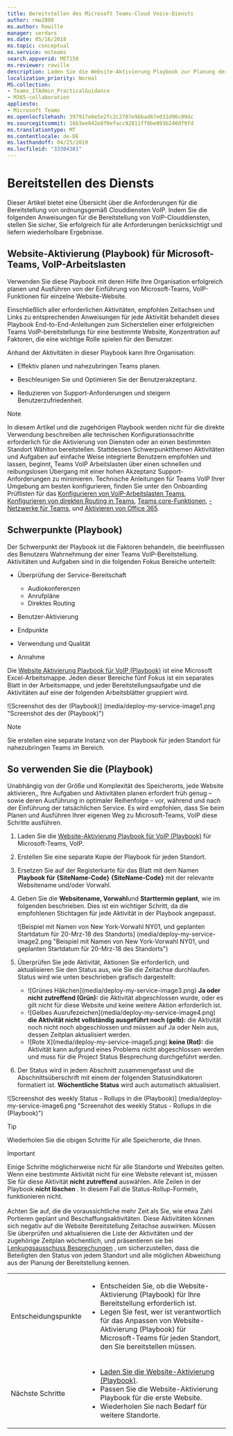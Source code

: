 ```yaml
---
title: Bereitstellen des Microsoft Teams-Cloud Voice-Diensts
author: rmw2890
ms.author: Rowille
manager: serdars
ms.date: 05/16/2018
ms.topic: conceptual
ms.service: msteams
search.appverid: MET150
ms.reviewer: rowille
description: Laden Sie die Website-Aktivierung Playbook zur Planung der Einführung Teams und beschleunigen und zur Optimierung Benutzerakzeptanz, Wahrnehmung der Qualität und Kundenzufriedenheit.
localization_priority: Normal
MS.collection:
- Teams_ITAdmin_PracticalGuidance
- M365-collaboration
appliesto:
- Microsoft Teams
ms.openlocfilehash: 397917e8e5e2fc2c2707e9bbad67e031d96c09dc
ms.sourcegitcommit: 16b3ee042e8f0efacc92811ff8be093b240df9fd
ms.translationtype: MT
ms.contentlocale: de-DE
ms.lasthandoff: 04/25/2019
ms.locfileid: "33304381"
---
```

# <a name="deploy-my-service"></a>Bereitstellen des Diensts

Dieser Artikel bietet eine Übersicht über die Anforderungen für die Bereitstellung von ordnungsgemäß Clouddiensten VoIP. Indem Sie die folgenden Anweisungen für die Bereitstellung von VoIP-Clouddiensten, stellen Sie sicher, Sie erfolgreich für alle Anforderungen berücksichtigt und liefern wiederholbare Ergebnisse.

## <a name="site-enablement-playbook-for-microsoft-teams-voice-workloads"></a>Website-Aktivierung (Playbook) für Microsoft-Teams, VoIP-Arbeitslasten

Verwenden Sie diese Playbook mit deren Hilfe Ihre Organisation erfolgreich planen und Ausführen von der Einführung von Microsoft-Teams, VoIP-Funktionen für einzelne Website-Website.

Einschließlich aller erforderlichen Aktivitäten, empfohlen Zeitachsen und Links zu entsprechenden Anweisungen für jede Aktivität behandelt dieses Playbook End-to-End-Anleitungen zum Sicherstellen einer erfolgreichen Teams VoIP-bereitstellungs für eine bestimmte Website, Konzentration auf Faktoren, die eine wichtige Rolle spielen für den Benutzer.

Anhand der Aktivitäten in dieser Playbook kann Ihre Organisation:

-   Effektiv planen und nahezubringen Teams planen.

-   Beschleunigen Sie und Optimieren Sie der Benutzerakzeptanz.

-   Reduzieren von Support-Anforderungen und steigern Benutzerzufriedenheit.

> [!NOTE]
> In diesem Artikel und die zugehörigen Playbook werden nicht für die direkte Verwendung beschreiben alle technischen Konfigurationsschritte erforderlich für die Aktivierung von Diensten oder an einen bestimmten Standort Wählton bereitstellen. Stattdessen Schwerpunktthemen Aktivitäten und Aufgaben auf einfache Weise integrierte Benutzern empfohlen und lassen, beginnt, Teams VoIP Arbeitslasten über einen schnellen und reibungslosen Übergang mit einer hohen Akzeptanz Support-Anforderungen zu minimieren. Technische Anleitungen für Teams VoIP Ihrer Umgebung am besten konfigurieren, finden Sie unter den Onboarding Prüflisten für das [Konfigurieren von VoIP-Arbeitslasten Teams](onboarding-checklist-configure-cloud-voice-workloads-in-Microsoft-Teams.md), [Konfigurieren von direkten Routing in Teams](onboarding-checklist-configure-direct-routing-in-Microsoft-Teams.md), [Teams core-Funktionen](onboarding-checklist-configure-microsoft-teams-core-capabilities.md), [-Netzwerke für Teams](onboarding-checklist-configure-networking.md), und [Aktivieren von Office 365](onboarding-checklist-enable-office-365.md).

<!--ENDOFSECTION-->

## <a name="playbook-focus-areas"></a>Schwerpunkte (Playbook)

Der Schwerpunkt der Playbook ist die Faktoren behandeln, die beeinflussen des Benutzers Wahrnehmung der einer Teams VoIP-Bereitstellung. Aktivitäten und Aufgaben sind in die folgenden Fokus Bereiche unterteilt:

-   Überprüfung der Service-Bereitschaft
    - Audiokonferenzen
    - Anrufpläne
    - Direktes Routing

-   Benutzer-Aktivierung

-   Endpunkte

-   Verwendung und Qualität

-   Annahme

Die [Website Aktivierung Playbook für VoIP (Playbook)](https://github.com/MicrosoftDocs/OfficeDocs-SkypeForBusiness/blob/live/Teams/downloads/site-enablement-playbook-for-voice-(playbook).xlsx?raw=true) ist eine Microsoft Excel-Arbeitsmappe. Jeden dieser Bereiche fünf Fokus ist ein separates Blatt in der Arbeitsmappe, und jeder Bereitstellungsaufgabe und die Aktivitäten auf eine der folgenden Arbeitsblätter gruppiert wird.

![Screenshot des der (Playbook)] (media/deploy-my-service-image1.png "Screenshot des der (Playbook)")

> [!NOTE]
> Sie erstellen eine separate Instanz von der Playbook für jeden Standort für nahezubringen Teams im Bereich.

<!--ENDOFSECTION-->

## <a name="how-to-use-the-playbook"></a>So verwenden Sie die (Playbook)

Unabhängig von der Größe und Komplexität des Speicherorts, jede Website aktivieren,, Ihre Aufgaben und Aktivitäten planen erfordert früh genug – sowie deren Ausführung in optimaler Reihenfolge – vor, während und nach der Einführung der tatsächlichen Service. Es wird empfohlen, dass Sie beim Planen und Ausführen Ihrer eigenen Weg zu Microsoft-Teams, VoIP diese Schritte ausführen.

1. Laden Sie die [Website-Aktivierung Playbook für VoIP (Playbook)](https://github.com/MicrosoftDocs/OfficeDocs-SkypeForBusiness/blob/live/Teams/downloads/site-enablement-playbook-for-voice-(playbook).xlsx?raw=true) für Microsoft-Teams, VoIP.

2. Erstellen Sie eine separate Kopie der Playbook für jeden Standort.

3. Ersetzen Sie auf der Registerkarte für das Blatt mit dem Namen **Playbook für {SiteName-Code}** **{SiteName-Code}** mit der relevante Websitename und/oder Vorwahl.

4. Geben Sie die **Websitename, Vorwahl**und **Starttermin geplant**, wie im folgenden beschrieben. Dies ist ein wichtiger Schritt, da die empfohlenen Stichtagen für jede Aktivität in der Playbook angepasst.

   ![Beispiel mit Namen von New York-Vorwahl NY01, und geplanten Startdatum für 20-Mrz-18 des Standorts] (media/deploy-my-service-image2.png "Beispiel mit Namen von New York-Vorwahl NY01, und geplanten Startdatum für 20-Mrz-18 des Standorts")

5. Überprüfen Sie jede Aktivität, Aktionen Sie erforderlich, und aktualisieren Sie den Status aus, wie Sie die Zeitachse durchlaufen. Status wird wie unten beschrieben grafisch dargestellt:
   <ul>
   <li>![Grünes Häkchen](media/deploy-my-service-image3.png) <strong>Ja oder nicht zutreffend (Grün):</strong> die Aktivität abgeschlossen wurde, oder es gilt nicht für diese Website und keine weitere Aktion erforderlich ist.</li>
   <li>![Gelbes Ausrufezeichen](media/deploy-my-service-image4.png) <strong>die Aktivität nicht vollständig ausgeführt noch (gelb):</strong> die Aktivität noch nicht noch abgeschlossen und müssen auf Ja oder Nein aus, dessen Zeitplan aktualisiert werden.</li>
   <li>![Rote X](media/deploy-my-service-image5.png) <strong>keine (Rot):</strong> die Aktivität kann aufgrund eines Problems nicht abgeschlossen werden und muss für die Project Status Besprechung durchgeführt werden.</li></ul>

6. Der Status wird in jedem Abschnitt zusammengefasst und die Abschnittsüberschrift mit einem der folgenden Statusindikatoren formatiert ist. **Wöchentliche Status** wird auch automatisch aktualisiert.

![Screenshot des weekly Status - Rollups in die (Playbook)] (media/deploy-my-service-image6.png "Screenshot des weekly Status - Rollups in die (Playbook)")

> [!TIP]
> Wiederholen Sie die obigen Schritte für alle Speicherorte, die Ihnen.

> [!IMPORTANT]
> Einige Schritte möglicherweise nicht für alle Standorte und Websites gelten. Wenn eine bestimmte Aktivität nicht für eine Website relevant ist, müssen Sie für diese Aktivität **nicht zutreffend** auswählen. Alle Zeilen in der Playbook **nicht löschen** . In diesem Fall die Status-Rollup-Formeln, funktionieren nicht.<br/><br/>
Achten Sie auf, die die voraussichtliche mehr Zeit als Sie, wie etwa Zahl Portieren geplant und Beschaffungsaktivitäten. Diese Aktivitäten können sich negativ auf die Website Bereitstellung Zeitachse auswirken. Müssen Sie überprüfen und aktualisieren die Liste der Aktivitäten und der zugehörige Zeitplan wöchentlich, und präsentieren sie bei [Lenkungsausschuss Besprechungen](https://docs.microsoft.com/MicrosoftTeams/envision-steering-committee-complete-guide) , um sicherzustellen, dass die Beteiligten den Status von jedem Standort und alle möglichen Abweichung aus der Planung der Bereitstellung kennen.

<table>
<tr><td><img src="media/audio_conferencing_image7.png" alt=""/> <br/>Entscheidungspunkte</td><td><ul><li>Entscheiden Sie, ob die Website-Aktivierung (Playbook) für Ihre Bereitstellung erforderlich ist.</li><li>Legen Sie fest, wer ist verantwortlich für das Anpassen von Website-Aktivierung (Playbook) für Microsoft-Teams für jeden Standort, den Sie bereitstellen müssen.</li></ul></td></tr>
<tr><td><img src="media/audio_conferencing_image9.png" alt=""/><br/>Nächste Schritte</td><td><ul><li><a href="https://github.com/MicrosoftDocs/OfficeDocs-SkypeForBusiness/blob/live/Teams/downloads/site-enablement-playbook-for-voice-(playbook).xlsx?raw=true" data-raw-source="[Download the Site Enablement Playbook](https://github.com/MicrosoftDocs/OfficeDocs-SkypeForBusiness/blob/live/Teams/downloads/site-enablement-playbook-for-voice-(playbook).xlsx?raw=true)">Laden Sie die Website-Aktivierung (Playbook)</a>.</li><li>Passen Sie die Website-Aktivierung Playbook für die erste Website.</li><li>Wiederholen Sie nach Bedarf für weitere Standorte.</li></ul></td></tr>
</table>

<!--ENDOFSECTION-->